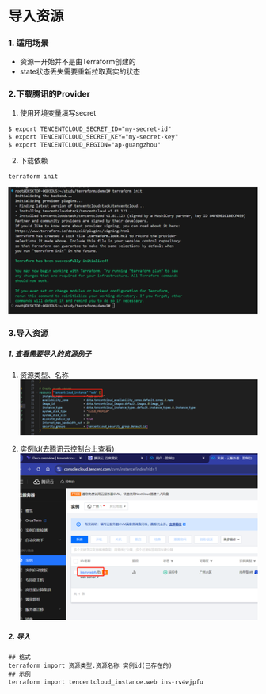 # 导入资源

### 1. 适用场景
- 资源一开始并不是由Terraform创建的
- state状态丢失需要重新拉取真实的状态


### 2.下载腾讯的Provider

1. 使用环境变量填写secret
 ``` shell
$ export TENCENTCLOUD_SECRET_ID="my-secret-id"
$ export TENCENTCLOUD_SECRET_KEY="my-secret-key"
$ export TENCENTCLOUD_REGION="ap-guangzhou"
  ```
2. 下载依赖
 ``` shell
terraform init
  ```
![image](images/init.jpg)

### 3.导入资源
##### 1. 查看需要导入的资源例子
1. 资源类型、名称
![image](images/resource.png) 

1. 实例Id(去腾讯云控制台上查看)
![image](images/server.png)  
   
##### 2. 导入
 ``` shell
## 格式
terraform import 资源类型.资源名称 实例id(已存在的)
## 示例
terraform import tencentcloud_instance.web ins-rv4wjpfu
  ```